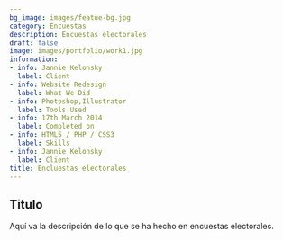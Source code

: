 ```yaml
---
bg_image: images/featue-bg.jpg
category: Encuestas
description: Encuestas electorales
draft: false
image: images/portfolio/work1.jpg
information:
- info: Jannie Kelonsky
  label: Client
- info: Website Redesign
  label: What We Did
- info: Photoshop,Illustrator
  label: Tools Used
- info: 17th March 2014
  label: Completed on
- info: HTML5 / PHP / CSS3
  label: Skills
- info: Jannie Kelonsky
  label: Client
title: Encluestas electorales
---
```


## Titulo
Aquí va la descripción de lo que se ha hecho en encuestas electorales.

